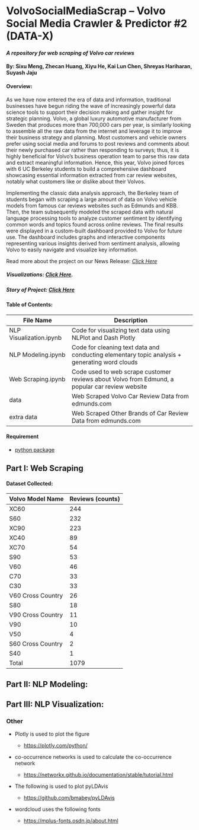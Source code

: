 # VolvoSocialMediaScrap – Volvo Social Media Crawler & Predictor #2 (DATA-X)
#### *A repository for web scraping of Volvo car reviews* 

#### By: Sixu Meng, Zhecan Huang, Xiyu He, Kai Lun Chen, Shreyas Hariharan, Suyash Jaju


#### Overview: 
As we have now entered the era of data and information, traditional businesses have begun riding the wave of increasingly powerful data science tools to support their decision making and gather insight for strategic planning. Volvo, a global luxury automotive manufacturer from Sweden that produces more than 700,000 cars per year, is similarly looking to assemble all the raw data from the internet and leverage it to improve their business strategy and planning. Most customers and vehicle owners prefer using social media and forums to post reviews and comments about their newly purchased car rather than responding to surveys; thus, it is highly beneficial for Volvo’s business operation team to parse this raw data and extract meaningful information. Hence, this year, Volvo joined forces with 6 UC Berkeley students to build a comprehensive dashboard showcasing essential information extracted from car review websites, notably what customers like or dislike about their Volvos. 

Implementing the classic data analysis approach, the Berkeley team of students began with scraping a large amount of data on Volvo vehicle models from famous car reviews websites such as Edmunds and KBB. Then, the team subsequently modeled the scraped data with natural language processing tools to analyze customer sentiment by identifying common words and topics found across online reviews. The final results were displayed in a custom-built dashboard provided to Volvo for future use. The dashboard includes graphs and interactive components representing various insights derived from sentiment analysis, allowing Volvo to easily navigate and visualize key information. 


Read more about the project on our News Release: *[Click Here](https://docs.google.com/document/d/1__y8xFW6x_ceoO0J9vSxzERt0ygRiZAzwPgxR2AduFo/edit?usp=sharing)*


##### Visualizations: *[Click Here](https://smeng3.github.io/VolvoSocialMediaScrap/).*

##### Story of Project: *[Click Here](https://drive.google.com/file/d/1jNIdr0YYvRiAqAeUiLbnZIr0yQxRonUG/view?usp=sharing)*

#### Table of Contents: 
| File Name | Description |
| --- | ----------- |
| NLP Visualization.ipynb | Code for visualizing text data using NLPlot and Dash Plotly| 
| NLP Modeling.ipynb | Code for cleaning text data and conducting elementary topic analysis + generating word clouds | 
| Web Scraping.ipynb | Code used to web scrape customer reviews about Volvo from Edmund, a popular car review website| 
| data | Web Scraped Volvo Car Review Data from edmunds.com|
| extra data | Web Scraped Other Brands of Car Review Data from edmunds.com | 

#### Requirement
- [python package](https://github.com/smeng3/VolvoSocialMediaScrap/blob/main/requirements.txt)

## Part I: Web Scraping

#### Dataset Collected:
| Volvo Model Name | Reviews (counts) |
| --- | ----------- |
|XC60|244|
|S60|232|
|XC90|223|
|XC40|89|
|XC70|54|
|S90|53|
|V60|46|
|C70|33|
|C30|33|
|V60 Cross Country|26|
|S80|18|
|V90 Cross Country|11|
|V90|10|
|V50|4|
|S60 Cross Country|2|
|S40|1|
|Total|1079|

## Part II: NLP Modeling:


## Part III: NLP Visualization:


### Other

- Plotly is used to plot the figure
    - https://plotly.com/python/

- co-occurrence networks is used to calculate the co-occurrence network
    - https://networkx.github.io/documentation/stable/tutorial.html

- The following is used to plot pyLDAvis
    - https://github.com/bmabey/pyLDAvis

- wordcloud uses the following fonts
    - https://mplus-fonts.osdn.jp/about.html
